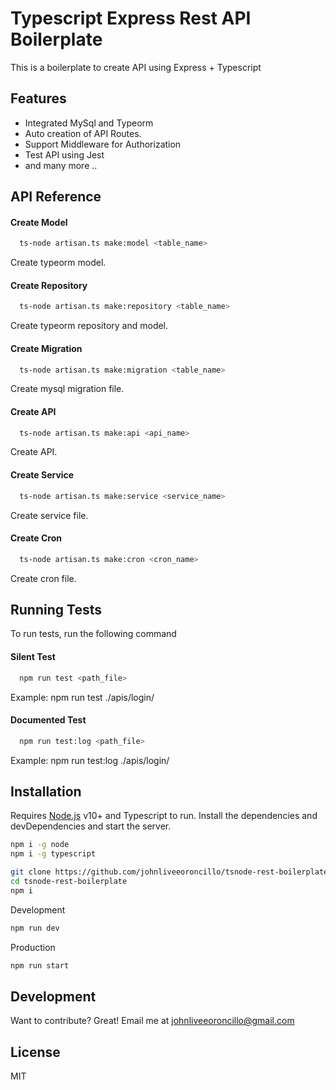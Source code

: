 
# Typescript Express Rest API Boilerplate

This is a boilerplate to create API using Express + Typescript




## Features

- Integrated MySql and Typeorm
- Auto creation of API Routes.
- Support Middleware for Authorization
- Test API using Jest
- and many more ..

## API Reference

#### Create Model

```bash
  ts-node artisan.ts make:model <table_name>
```
Create typeorm model.

#### Create Repository

```bash
  ts-node artisan.ts make:repository <table_name>
```
Create typeorm repository and model.

#### Create Migration

```bash
  ts-node artisan.ts make:migration <table_name>
```
Create mysql migration file.

#### Create API

```bash
  ts-node artisan.ts make:api <api_name>
```
Create API.

#### Create Service

```bash
  ts-node artisan.ts make:service <service_name>
```
Create service file.

#### Create Cron

```bash
  ts-node artisan.ts make:cron <cron_name>
```
Create cron file.


## Running Tests

To run tests, run the following command

#### Silent Test
```bash
  npm run test <path_file>
```
Example: npm run test ./apis/login/

#### Documented Test
```bash
  npm run test:log <path_file>
```
Example: npm run test:log ./apis/login/

## Installation

Requires [Node.js](https://nodejs.org/) v10+ and Typescript to run.
Install the dependencies and devDependencies and start the server.
```sh
npm i -g node
npm i -g typescript
```

```sh
git clone https://github.com/johnliveeoroncillo/tsnode-rest-boilerplate.git
cd tsnode-rest-boilerplate
npm i
```

Development
```sh
npm run dev
```

Production
```sh
npm run start
```
## Development

Want to contribute? Great! Email me at johnliveeoroncillo@gmail.com

## License
MIT